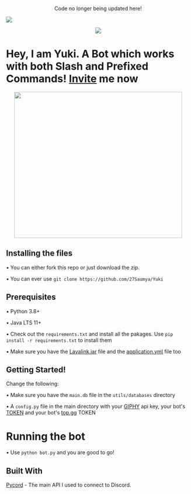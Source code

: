 <p align='center'>Code no longer being updated here!
  
  <a href = "https://discord.gg/RqKvY5MQgb" target = "_blank"><img src = "https://img.shields.io/discord/922112505625600020?color=blue&label=Support%20Server&style=for-the-badge">
</a></p>

<p align='center'><a href="https://top.gg/bot/919314151535419463">
  <img src="https://top.gg/api/widget/919314151535419463.svg">
</a></p>

# Hey, I am Yuki. A Bot which works with both Slash and Prefixed Commands! [Invite](https://dsc.gg/yukibot) me now

<p align="center">
  <img width="460" height="400" src="https://cdn.discordapp.com/attachments/920354515142733825/920517232554024990/VIWztfa.png">
</p>

## Installing the files

• You can either fork this repo or just download the zip.

• You can ever use `git clone https://github.com/27Saumya/Yuki` 

## Prerequisites

• Python 3.8+

• Java LTS 11+

• Check out the `requirements.txt` and install all the pakages. Use `pip install -r requirements.txt` to install them

• Make sure you have the [Lavalink.jar](https://github.com/freyacodes/Lavalink/releases) file and the [application.yml](https://github.com/freyacodes/Lavalink/blob/master/LavalinkServer/application.yml.example) file too

## Getting Started!

Change the following:

• Make sure you have the `main.db` file in the `utils/databases` directory

• A `config.py` file in the main directory with your [GIPHY](https://developers.giphy.com/) api key, your bot's [TOKEN](https://discord.com/developers/applications) and your bot's [top.gg](https:/top.gg) TOKEN 

# Running the bot

• Use `python bot.py` and you are good to go!

## Built With

[Pycord](https://github.com/Pycord-Development/pycord) - The main API I used to connect to Discord.

